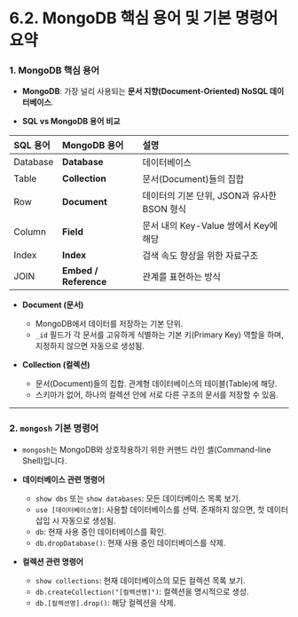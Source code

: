 # 6.2. MongoDB 핵심 용어 및 기본 명령어 요약

### 1. MongoDB 핵심 용어

- **MongoDB**: 가장 널리 사용되는 **문서 지향(Document-Oriented) NoSQL 데이터베이스**.

- **SQL vs MongoDB 용어 비교**

| SQL 용어 | MongoDB 용어 | 설명 |
| :--- | :--- | :--- |
| Database | **Database** | 데이터베이스 |
| Table | **Collection** | 문서(Document)들의 집합 |
| Row | **Document** | 데이터의 기본 단위, JSON과 유사한 BSON 형식 |
| Column | **Field** | 문서 내의 Key-Value 쌍에서 Key에 해당 |
| Index | **Index** | 검색 속도 향상을 위한 자료구조 |
| JOIN | **Embed / Reference** | 관계를 표현하는 방식 |

- **Document (문서)**
  - MongoDB에서 데이터를 저장하는 기본 단위.
  - `_id` 필드가 각 문서를 고유하게 식별하는 기본 키(Primary Key) 역할을 하며, 지정하지 않으면 자동으로 생성됨.

- **Collection (컬렉션)**
  - 문서(Document)들의 집합. 관계형 데이터베이스의 테이블(Table)에 해당.
  - 스키마가 없어, 하나의 컬렉션 안에 서로 다른 구조의 문서를 저장할 수 있음.

---

### 2. `mongosh` 기본 명령어

- `mongosh`는 MongoDB와 상호작용하기 위한 커맨드 라인 셸(Command-line Shell)입니다.

- **데이터베이스 관련 명령어**
  - `show dbs` 또는 `show databases`: 모든 데이터베이스 목록 보기.
  - `use [데이터베이스명]`: 사용할 데이터베이스를 선택. 존재하지 않으면, 첫 데이터 삽입 시 자동으로 생성됨.
  - `db`: 현재 사용 중인 데이터베이스를 확인.
  - `db.dropDatabase()`: 현재 사용 중인 데이터베이스를 삭제.

- **컬렉션 관련 명령어**
  - `show collections`: 현재 데이터베이스의 모든 컬렉션 목록 보기.
  - `db.createCollection("[컬렉션명]")`: 컬렉션을 명시적으로 생성.
  - `db.[컬렉션명].drop()`: 해당 컬렉션을 삭제.
